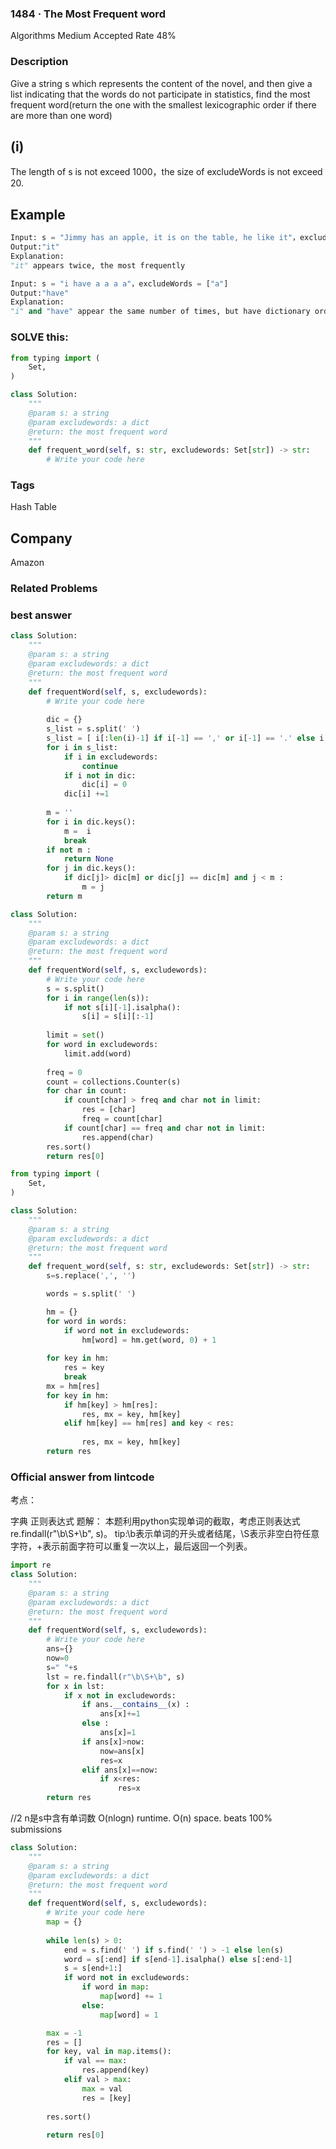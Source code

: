 ### 1484 · The Most Frequent word

Algorithms
Medium
Accepted Rate
48%

### Description

Give a string s which represents the content of the novel, and then give a list indicating that the words do not participate in statistics, find the most frequent word(return the one with the smallest lexicographic order if there are more than one word)

## (i)
The length of s is not exceed 1000，the size of excludeWords is not exceed 20.

## Example

```python
Input: s = "Jimmy has an apple, it is on the table, he like it"，excludeWords = ["a","an","the"]
Output:"it"
Explanation:
"it" appears twice, the most frequently

```

```python
Input: s = "i have a a a a"，excludeWords = ["a"]
Output:"have"
Explanation:
"i" and "have" appear the same number of times, but have dictionary order is small

```

### SOLVE this:

```python
from typing import (
    Set,
)

class Solution:
    """
    @param s: a string
    @param excludewords: a dict
    @return: the most frequent word
    """
    def frequent_word(self, s: str, excludewords: Set[str]) -> str:
        # Write your code here

```

### Tags
Hash Table
## Company

Amazon

### Related Problems

### best answer

```py
class Solution:
    """
    @param s: a string
    @param excludewords: a dict
    @return: the most frequent word
    """
    def frequentWord(self, s, excludewords):
        # Write your code here
        
        dic = {}
        s_list = s.split(' ')
        s_list = [ i[:len(i)-1] if i[-1] == ',' or i[-1] == '.' else i for i in s_list  ]
        for i in s_list:
            if i in excludewords:
                continue
            if i not in dic:
                dic[i] = 0
            dic[i] +=1
            
        m = ''
        for i in dic.keys():
            m =  i 
            break
        if not m :
            return None
        for j in dic.keys():
            if dic[j]> dic[m] or dic[j] == dic[m] and j < m :
                m = j 
        return m
```
```py
class Solution:
    """
    @param s: a string
    @param excludewords: a dict
    @return: the most frequent word
    """
    def frequentWord(self, s, excludewords):
        # Write your code here
        s = s.split()
        for i in range(len(s)):
            if not s[i][-1].isalpha():
                s[i] = s[i][:-1]
        
        limit = set()
        for word in excludewords:
            limit.add(word)
            
        freq = 0    
        count = collections.Counter(s)
        for char in count:
            if count[char] > freq and char not in limit: 
                res = [char]
                freq = count[char]
            if count[char] == freq and char not in limit:
                res.append(char)
        res.sort()        
        return res[0]
```
```py
from typing import (
    Set,
)

class Solution:
    """
    @param s: a string
    @param excludewords: a dict
    @return: the most frequent word
    """
    def frequent_word(self, s: str, excludewords: Set[str]) -> str:
        s=s.replace(',', '')

        words = s.split(' ')

        hm = {}
        for word in words:
            if word not in excludewords:
                hm[word] = hm.get(word, 0) + 1
        
        for key in hm:
            res = key
            break 
        mx = hm[res]
        for key in hm:
            if hm[key] > hm[res]:
                res, mx = key, hm[key]
            elif hm[key] == hm[res] and key < res:
               
                res, mx = key, hm[key]
        return res 

```

### Official answer from lintcode
考点：

字典
正则表达式
题解：
本题利用python实现单词的截取，考虑正则表达式re.findall(r"\b\S+\b", s)。
tip:\b表示单词的开头或者结尾，\S表示非空白符任意字符，+表示前面字符可以重复一次以上，最后返回一个列表。
```py
import re
class Solution:
    """
    @param s: a string
    @param excludewords: a dict
    @return: the most frequent word
    """
    def frequentWord(self, s, excludewords):
        # Write your code here
        ans={}
        now=0
        s=" "+s
        lst = re.findall(r"\b\S+\b", s) 
        for x in lst:
            if x not in excludewords:
                if ans.__contains__(x) :
                    ans[x]+=1
                else :
                    ans[x]=1
                if ans[x]>now:
                    now=ans[x]
                    res=x
                elif ans[x]==now:
                    if x<res:
                        res=x
        return res
```
//2
n是s中含有单词数
O(nlogn) runtime. O(n) space. beats 100% submissions
```py
class Solution:
    """
    @param s: a string
    @param excludewords: a dict
    @return: the most frequent word
    """
    def frequentWord(self, s, excludewords):
        # Write your code here
        map = {}
        
        while len(s) > 0:
            end = s.find(' ') if s.find(' ') > -1 else len(s)
            word = s[:end] if s[end-1].isalpha() else s[:end-1]
            s = s[end+1:]
            if word not in excludewords:
                if word in map:
                    map[word] += 1 
                else:
                    map[word] = 1

        max = -1
        res = []
        for key, val in map.items():
            if val == max:
                res.append(key)
            elif val > max:
                max = val
                res = [key]
                
        res.sort()
        
        return res[0]
```
